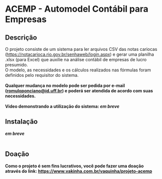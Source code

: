 # ACEMP - Automodel Contábil para Empresas

## Descrição
O projeto consiste de um sistema para ler arquivos CSV das notas cariocas (https://notacarioca.rio.gov.br/senhaweb/login.aspx) e gerar uma planilha .xlsx (para Excel) que auxilie na análise contábil de empresas de lucro presumido.<br>
O modelo, as necessidades e os cálculos realizados nas fórmulas foram definidos pelo requisitor do sistema. <br><br>
<b>Qualquer mudança no modelo pode ser pedida por e-mail (romuloponciano@id.uff.br) e poderá ser atendida de acordo com suas necessidades.
<br><br>
Video demonstrando a utilização do sistema:
  *em breve*
 
## Instalação
*em breve*
<br><br>

## Doação
Como o projeto é sem fins lucrativos, você pode fazer uma doação através do link: https://www.vakinha.com.br/vaquinha/projeto-acemp
